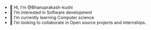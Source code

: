 - 👋 Hi, I’m @Bhanuprakash-kushi
- 👀 I’m interested in Software development
- 🌱 I’m currently learning Computer science
- 💞️ I’m looking to collaborate in Open source projects and internships.

<!---
Bhanuprakash-kushi/Bhanuprakash-kushi is a ✨ special ✨ repository because its `README.md` (this file) appears on your GitHub profile.
You can click the Preview link to take a look at your changes.
--->
